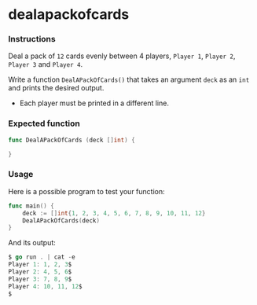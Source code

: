 # dealapackofcards

### Instructions

Deal a pack of `12` cards evenly between 4 players, `Player 1`, `Player 2`, `Player 3` and `Player 4`.

Write a function `DealAPackOfCards()` that takes an argument `deck` as an `int` and prints the desired output.

- Each player must be printed in a different line.

### Expected function

```go
func DealAPackOfCards (deck []int) {

}
```

### Usage

Here is a possible program to test your function:

```go
func main() {
	deck := []int{1, 2, 3, 4, 5, 6, 7, 8, 9, 10, 11, 12}
  	DealAPackOfCards(deck)
}
```

And its output:

```go
$ go run . | cat -e
Player 1: 1, 2, 3$
Player 2: 4, 5, 6$
Player 3: 7, 8, 9$
Player 4: 10, 11, 12$
$
```
